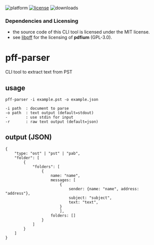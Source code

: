 ![platform](https://img.shields.io/static/v1?label=platform&message=mac-intel%20|%20mac-arm%20|%20win-64&color=blue)
[![license](https://img.shields.io/github/license/miyako/pff-parser)](LICENSE)
![downloads](https://img.shields.io/github/downloads/miyako/pff-parser/total)

### Dependencies and Licensing

* the source code of this CLI tool is licensed under the MIT license.
* see [libpff](https://github.com/libyal/libpff/blob/main/COPYING) for the licensing of **pdfium** (GPL-3.0).

# pff-parser
CLI tool to extract text from PST

## usage

```
pff-parser -i example.pst -o example.json

-i path  : document to parse
-o path  : text output (default=stdout)
-        : use stdin for input
-r       : raw text output (default=json)
```

## output (JSON)

```
{
    "type: "ost" | "pst" | "pab",
    "folder": [
        {
            "folders": [
                {
                    name: "name",
                    messages: [
                        {
                            sender: {name: "name", address: "address"},
                            subject: "subject",
                            text: "text",
                        }
                        ],
                    folders: []
                }
            ]
        }
    ]
}
```
